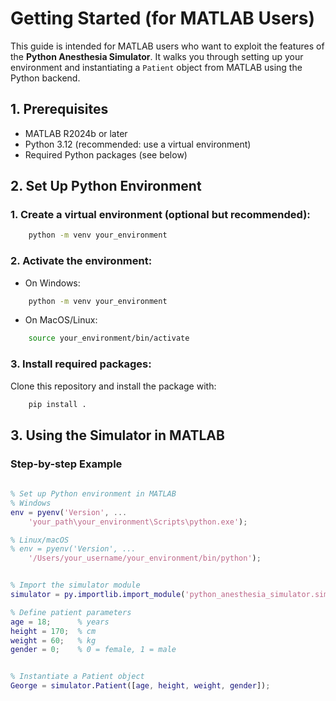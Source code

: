 # Getting Started (for MATLAB Users)

This guide is intended for MATLAB users who want to exploit the features of the **Python Anesthesia Simulator**.
It walks you through setting up your environment and instantiating a `Patient` object from MATLAB using the Python backend.


## 1. Prerequisites

* MATLAB R2024b or later
* Python 3.12 (recommended: use a virtual environment)
* Required Python packages (see below)

## 2. Set Up Python Environment

### 1. Create a virtual environment (optional but recommended):

```bash
    python -m venv your_environment
```

### 2. Activate the environment:

* On Windows:

```bash
    python -m venv your_environment
```

* On MacOS/Linux:
```bash
    source your_environment/bin/activate
```

### 3. Install required packages:

Clone this repository and install the package with:

```bash
    pip install .
```

## 3. Using the Simulator in MATLAB

### Step-by-step Example

```matlab
    
% Set up Python environment in MATLAB
% Windows
env = pyenv('Version', ...
    'your_path\your_environment\Scripts\python.exe');

% Linux/macOS
% env = pyenv('Version', ...
    '/Users/your_username/your_environment/bin/python');


% Import the simulator module
simulator = py.importlib.import_module('python_anesthesia_simulator.simulator');

% Define patient parameters
age = 18;      % years
height = 170;  % cm
weight = 60;   % kg
gender = 0;    % 0 = female, 1 = male


% Instantiate a Patient object
George = simulator.Patient([age, height, weight, gender]);

```